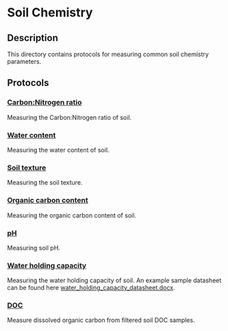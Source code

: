 # Soil Chemistry

## Description
This directory contains protocols for measuring common soil chemistry parameters.

## Protocols

### [Carbon:Nitrogen ratio](./C_N_ratio.md)
Measuring the Carbon:Nitrogen ratio of soil.

### [Water content](./gravimetric_water_content.md)
Measuring the water content of soil.

### [Soil texture](./soil_texture.md)
Measuring the soil texture.

### [Organic carbon content](./organic_content.md)
Measuring the organic carbon content of soil.

### [pH](./pH.md)
Measuring soil pH.

### [Water holding capacity](./water_holding_capacity.md) 
Measuring the water holding capacity of soil. An example sample datasheet can be found here [water_holding_capacity_datasheet.docx](./water_holding_capacity_datasheet.docx).
  
### [DOC](./DOC_measurement.md)
Measure dissolved organic carbon from filtered soil DOC samples.

